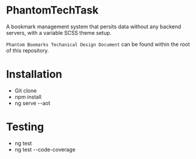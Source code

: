 # PhantomTechTask

A bookmark management system that persits data without any backend servers, with a variable SCSS theme setup.

`Phantom Boomarks Techanical Design Document` can be found within the root of this repository.

# Installation

- Git clone
- npm install
- ng serve --aot

# Testing
 
- ng test 
- ng test --code-coverage